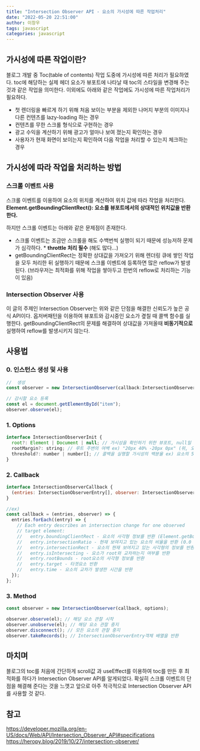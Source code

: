 ```yaml
---
title: "Intersection Observer API - 요소의 가시성에 따른 작업처리"
date: "2022-05-20 22:51:00"
author: 이창우
tags: javascript
categories: javascript
---
```


## 가시성에 따른 작업이란?

블로그 개발 중 Toc(table of contents) 작업 도중에 가시성에 따른 처리가 필요하였다.
toc에 해당하는 실제 헤더 요소가 뷰포트에 나타날 때 toc의 스타일을 변경해 주는 것과 같은 작업을 의미한다.
이외에도 아래와 같은 작업에도 가시성에 따른 작업처리가 필요하다.

- 첫 렌더링을 빠르게 하기 위해 처음 보이는 부분을 제외한 나머지 부분의 이미지나 다른 컨텐츠를 lazy-loading 하는 경우
- 컨텐츠를 무한 스크롤 형식으로 구현하는 경우
- 광고 수익을 계산하기 위해 광고가 얼마나 보여 졌는지 확인하는 경우
- 사용자가 현재 화면이 보이는지 확인하여 다음 작업을 처리할 수 있는지 체크하는 경우

## 가시성에 따라 작업을 처리하는 방법

### 스크롤 이벤트 사용

스크롤 이벤트를 이용하여 요소의 위치를 계산하여 위치 값에 따라 작업을 처리한다.
**Element.getBoundingClientRect(): 요소를 뷰포트에서의 상대적인 위치값을 반환한다.**

하지만 스크롤 이벤트는 아래와 같은 문제점이 존재한다.

- 스크롤 이벤트는 조금만 스크롤을 해도 수백번씩 실행이 되기 때문에 성능저하 문제가 심각하다. \* **throttle 처리 필수** (해도 많다...)
- getBoundingClientRect는 정확한 상대값을 가져오기 위해 렌더링 큐에 쌓인 작업을 모두 처리한 뒤 실행하기 때문에
  스크롤 이벤트에 등록하면 많은 reflow가 발생된다. (브라우저는 최적화를 위해 작업을 쌓아두고 한번의 reflow로 처리하는 기능이 있음)

### Intersection Observer 사용

이 글의 주제인 Intersection Observer는 위와 같은 단점을 해결한 신뢰도가 높은 공식 API이다.
옵저버패턴을 이용하여 뷰포트와 감시중인 요소가 곂칠 때 콜백 함수를 실행한다. getBoundingClientRect의 문제를 해결하여
상대값을 가져올때 **비동기적으로** 실행하여 reflow를 발생시키지 않는다.

## 사용법

### 0. 인스턴스 생성 및 사용

```js
//  생성
const observer = new IntersectionObserver(callback:IntersectionObserverCallback, options: IntersectionObserverInit);

// 감시할 요소 등록
const el = document.getElementById("item");
observer.observe(el);
```

### 1. Options

```js
interface IntersectionObserverInit {
  root?: Element | Document | null; // 가시성을 확인하기 위한 뷰포트, null일 경우 기본값인 브라우저 뷰포트가 루트가 됨
  rootMargin?: string; // 루트 주변의 여백 ex) "20px 40% -20px 0px" (위, 오른쪽, 아래, 왼쪽)
  threshold?: number | number[]; // 콜백을 실행할 가시성의 백분율 ex) 요소의 50%를 통과할때만 감지하려면 0.5, (배열도 가능 [0, 0.25, 0.5 0.75, 1] - 25%마다 실행)
}
```

### 2. Callback

```js
interface IntersectionObserverCallback {
  (entries: IntersectionObserverEntry[], observer: IntersectionObserver): void;
}

//ex)
const callback = (entries, observer) => {
  entries.forEach((entry) => {
    // Each entry describes an intersection change for one observed
    // target element:
    //   entry.boundingClientRect - 요소의 사각형 정보를 반환 (Element.getBoundingClientRect와 달리 reflow 발생 X)
    //   entry.intersectionRatio - 현재 보여지고 있는 요소의 비율을 반환 (0.0 ~ 1.0)
    //   entry.intersectionRect - 요소의 현재 보여지고 있는 사각형의 정보를 반환
    //   entry.isIntersecting - 요소가 root와 교차하는지 여부를 반환
    //   entry.rootBounds - root요소의 사각형 정보를 반환
    //   entry.target - 타겟요소 반환
    //   entry.time - 요소의 교차가 발생한 시간을 반환
  });
};
```

### 3. Method

```js
const observer = new IntersectionObserver(callback, options);

observer.observe(el); // 해당 요소 관찰 시작
observer.unobserve(el); // 해당 요소 관찰 중지
observer.disconnect(); // 모든 요소의 관찰 중지
observer.takeRecords(); // IntersectionObserverEntry객체 배열을 반환
```

## 마치며

블로그의 toc를 처음에 간단하게 scroll값 과 useEffect를 이용하여 toc를 만든 후 최적화를 하다가
Intersection Observer API를 알게되었다. 확실히 스크롤 이벤트의 단점을 해결해 준다는 것을 느꼇고
앞으로 아주 적극적으로 Intersection Observer API를 사용할 것 같다.

## 참고

https://developer.mozilla.org/en-US/docs/Web/API/Intersection_Observer_API#specifications
https://heropy.blog/2019/10/27/intersection-observer/
